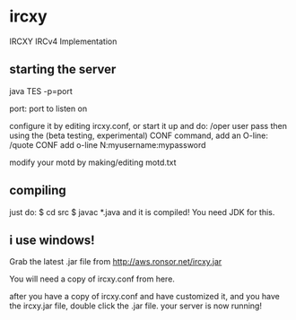 # ircxy
IRCXY IRCv4 Implementation

## starting the server

java TES -p=port

port: port to listen on

configure it by editing ircxy.conf, or start it up and
do: /oper user pass
then using the (beta testing, experimental) CONF command,
add an O-line: /quote CONF add o-line N:myusername:mypassword

modify your motd by making/editing motd.txt

## compiling

just do: 
   $ cd src
   $ javac *.java and it is compiled! You need JDK for this.

## i use windows!

Grab the latest .jar file from http://aws.ronsor.net/ircxy.jar

You will need a copy of ircxy.conf from here.

after you have a copy of ircxy.conf and have customized it, and you have the ircxy.jar file,
double click the .jar file. your server is now running!
